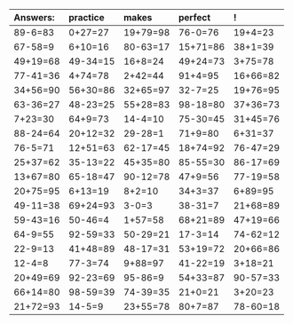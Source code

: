 | Answers: | practice | makes | perfect | ! |
| :--- | :--- | :--- | :--- | :--- |
| 89-6=83 | 0+27=27 | 19+79=98 | 76-0=76 | 19+4=23 | 
| 67-58=9 | 6+10=16 | 80-63=17 | 15+71=86 | 38+1=39 | 
| 49+19=68 | 49-34=15 | 16+8=24 | 49+24=73 | 3+75=78 | 
| 77-41=36 | 4+74=78 | 2+42=44 | 91+4=95 | 16+66=82 | 
| 34+56=90 | 56+30=86 | 32+65=97 | 32-7=25 | 19+76=95 | 
| 63-36=27 | 48-23=25 | 55+28=83 | 98-18=80 | 37+36=73 | 
| 7+23=30 | 64+9=73 | 14-4=10 | 75-30=45 | 31+45=76 | 
| 88-24=64 | 20+12=32 | 29-28=1 | 71+9=80 | 6+31=37 | 
| 76-5=71 | 12+51=63 | 62-17=45 | 18+74=92 | 76-47=29 | 
| 25+37=62 | 35-13=22 | 45+35=80 | 85-55=30 | 86-17=69 | 
| 13+67=80 | 65-18=47 | 90-12=78 | 47+9=56 | 77-19=58 | 
| 20+75=95 | 6+13=19 | 8+2=10 | 34+3=37 | 6+89=95 | 
| 49-11=38 | 69+24=93 | 3-0=3 | 38-31=7 | 21+68=89 | 
| 59-43=16 | 50-46=4 | 1+57=58 | 68+21=89 | 47+19=66 | 
| 64-9=55 | 92-59=33 | 50-29=21 | 17-3=14 | 74-62=12 | 
| 22-9=13 | 41+48=89 | 48-17=31 | 53+19=72 | 20+66=86 | 
| 12-4=8 | 77-3=74 | 9+88=97 | 41-22=19 | 3+18=21 | 
| 20+49=69 | 92-23=69 | 95-86=9 | 54+33=87 | 90-57=33 | 
| 66+14=80 | 98-59=39 | 74-39=35 | 21+0=21 | 3+20=23 | 
| 21+72=93 | 14-5=9 | 23+55=78 | 80+7=87 | 78-60=18 | 
